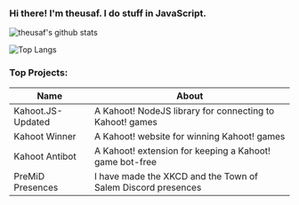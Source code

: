 ### Hi there! I'm theusaf. I do stuff in JavaScript.
![theusaf's github stats](https://github-readme-stats.vercel.app/api?username=theusaf&theme=algolia)

![Top Langs](https://github-readme-stats.vercel.app/api/top-langs/?username=theusaf&theme=algolia)

### Top Projects:
|Name|About|
|-|-|
|Kahoot.JS-Updated|A Kahoot! NodeJS library for connecting to Kahoot! games|
|Kahoot Winner|A Kahoot! website for winning Kahoot! games|
|Kahoot Antibot|A Kahoot! extension for keeping a Kahoot! game bot-free|
|PreMiD Presences|I have made the XKCD and the Town of Salem Discord presences|
